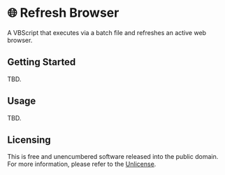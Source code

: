# 🌐 Refresh Browser

A VBScript that executes via a batch file and refreshes an active web browser.

## Getting Started

TBD.

## Usage

TBD.

## Licensing

This is free and unencumbered software released into the public domain. For more information, please refer to the [Unlicense](https://unlicense.org/ 'Unlicense.org » Unlicense Yourself: Set Your Code Free').
